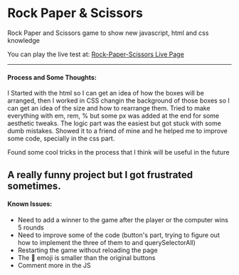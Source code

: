 

# Rock Paper & Scissors

Rock Paper and Scissors game to show new javascript, html and css knowledge 

You can play the live test at: [Rock-Paper-Scissors Live Page](https://joaquinarruiz.github.io/rock-paper-scissors/)

-----
#### Process and Some Thoughts:
I Started with the html so I can get an idea of how the boxes will be arranged, then I worked in CSS changin the background of those boxes so I can get an idea of the size and how to rearrange them. Tried to make everything with em, rem, % but some px was added at the end for some aesthetic tweaks. The logic part was the easiest but got stuck with some dumb mistakes. Showed it to a friend of mine and he helped me to improve some code, specially in the css part.

Found some cool tricks in the process that I think will be useful in the future

A really funny project but I got frustrated sometimes.
-----

#### Known Issues:   
- Need to add a winner to the game after the player or the computer wins 5 rounds              
- Need to improve some of the code (button's part, trying to figure out how to implement the three of them to and querySelectorAll)
- Restarting the game without reloading the page
- The 🔁 emoji is smaller than the original buttons
- Comment more in the JS